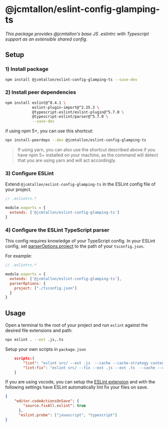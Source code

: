 # @jcmtallon/eslint-config-glamping-ts
*This package provides @jcmtallon's base JS .eslintrc with Typescript support as an extensible shared config.*

## Setup

### 1) Install package

```bash
npm install @jcmtallon/eslint-config-glamping-ts --save-dev
```

### 2) Install peer dependencies

```bash
npm install eslint@^8.4.1 \
            eslint-plugin-import@^2.25.3 \
            @typescript-eslint/eslint-plugin@^5.7.0 \
            @typescript-eslint/parser@^5.7.0 \
            --save-dev
```

if using npm 5+, you can use this shortcut:

```bash
npx install-peerdeps --dev @jcmtallon/eslint-config-glamping-ts
```
> If using yarn, you can also use the shortcut described above if you have npm 5+ installed on your machine, as the command will detect that you are using yarn and will act accordingly. 

### 3) Configure ESLint

Extend `@jcmtallon/eslint-config-glamping-ts` in the ESLint config file of your project.

```js
// .eslintrc.*

module.exports = {
  extends: ['@jcmtallon/eslint-config-glamping-ts']
}
```

### 4) Configure the ESLint TypeScript parser

This config requires knowledge of your TypeScript config. In your ESLint config, set [parserOptions.project](https://github.com/typescript-eslint/typescript-eslint/tree/master/packages/parser#parseroptionsproject) to the path of your `tsconfig.json`.

For example:

```js
// .eslintrc.*

module.exports = {
  extends: ['@jcmtallon/eslint-config-glamping-ts'],
  parserOptions: {
    project: ["./tsconfig.json"]
  }
}
```

## Usage

Open a terminal to the root of your project and run `eslint` against the desired file extensions and path:
```bash
npx eslint . --ext .js,.ts
```

Setup your own scripts in `package.json`
```json
    scripts:{
        "lint": "eslint src/ --ext .js  --cache --cache-strategy content",
        "lint:fix": "eslint src/ --fix --ext .js --ext .ts  --cache --cache-strategy content",
    }
```

If you are using vscode, you can setup the [ESLint extension](https://marketplace.visualstudio.com/items?itemName=dbaeumer.vscode-eslint) and with the following settings have ESLint automatically lint fix your files on save.

```json
{
    "editor.codeActionsOnSave": {
        "source.fixAll.eslint": true
      },
      "eslint.probe": ["javascript", "typescript"]
}
```